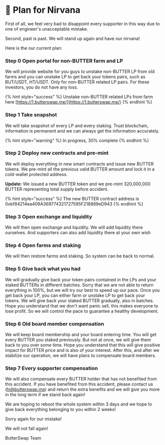 # 🦅 Plan for Nirvana

First of all, we feel very bad to disappoint every supporter in this way due to one of engineer's unacceptable mistake.

Second, past is past. We will stand up again and have our nirvana!

Here is the our current plan:

### Step 0 Open portal for non-BUTTER farm and LP

We will provide website for you guys to unstake non-BUTTER LP from old farms and you can unstake LP to get back your tokens pairs, such as BUT/USDT, HT/USDT. Only for non-BUTTER related LP pairs. For these investors, you do not have any loss.

{% hint style="success" %}
Unstake non-BUTTER related LPs from farm here [https://1.butterswap.me/](https://1.butterswap.me/)
{% endhint %}

### Step 1 Take snapshot

We will take snapshot of every LP and every staking. Trust blockchain, information is permanent and we can always get the information accurately.

{% hint style="warning" %}
In progress, 30% complete
{% endhint %}

### Step 2 Deploy new contracts and pre-mint

We will deploy everything in new smart contracts and issue new BUTTER tokens. We pre-mint all the previous valid BUTTER amount and lock it in a cold-wallet protected address.

**Update:** We issued a new BUTTER token and we pre-mint 320,000,000 BUTTER representing total supply before accident. 

{% hint style="success" %}
The new BUTTER contract address is 0xbf84214ea409A369774321727595F218889eD943
{% endhint %}

### Step 3 Open exchange and liquidity

We will then open exchange and liquidity. We will add liquidity there ourselves. And supporters can also add liquidity there at your own wish

### Step 4 Open farms and staking

We will then restore farms and staking. So system can be back to normal.

### Step 5 Give back what you had

We will gradually give back your token pairs contained in the LPs and your staked BUTTERs in different batches. Sorry that we are not able to return everything in 100%, but we will try our best to speed up our pace. Once you get back your LP, you can either farm or unstake LP to get back your tokens. We will give back your staked BUTTER gradually, also in batches. Hope you understand that we don't want panic sell, this makes everyone to lose profit. So we will control the pace to guarantee a healthy development.

### Step 6 Old board member compensation

We will keep board membership and your board entering time. You will get every BUTTER you staked previously. But not at once, we will give them back to you over some time. Hope you understand that this will give positive impact for BUTTER price and is also of your interest. After this, and after we stabilize our operation, we will have plans to compensate board members. 

### Step 7 Every supporter compensation

We will also compensate every BUTTER holder that has not benefited from this accident. If you have benefited from this accident, please contact us \(hi@butterswap.me\) and return the extra benefits and we will give you more in the long term if we stand back again!

We are hoping to reboot the whole system within 3 days and we hope to give back everything belonging to you within 2 weeks!

Sorry again for our mistake!

We will not fall again!

ButterSwap Team



